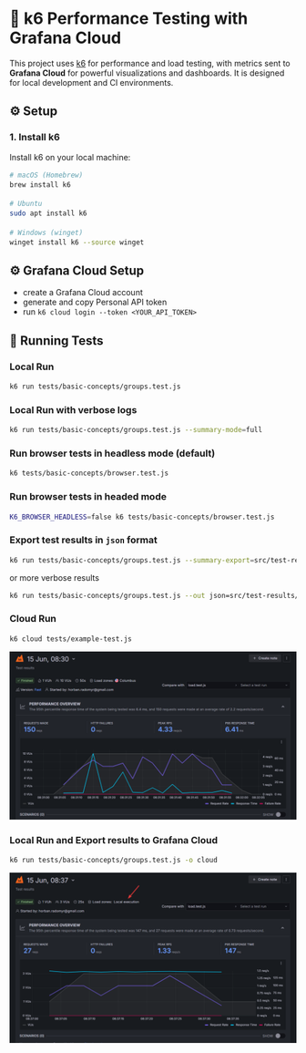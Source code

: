 # 🚀 k6 Performance Testing with Grafana Cloud

This project uses [k6](https://k6.io/) for performance and load testing, with metrics sent to **Grafana Cloud** for powerful visualizations and dashboards. It is designed for local development and CI environments.

## ⚙️ Setup

### 1. Install k6

Install k6 on your local machine:

```bash
# macOS (Homebrew)
brew install k6

# Ubuntu
sudo apt install k6

# Windows (winget)
winget install k6 --source winget

```

## ⚙️ Grafana Cloud Setup

- create a Grafana Cloud account
- generate and copy Personal API token
- run `k6 cloud login --token <YOUR_API_TOKEN>`

## 🧪 Running Tests

### Local Run

```bash
k6 run tests/basic-concepts/groups.test.js
```

### Local Run with verbose logs

```bash
k6 run tests/basic-concepts/groups.test.js --summary-mode=full
```

### Run browser tests in headless mode (default)

```bash
k6 tests/basic-concepts/browser.test.js
```

### Run browser tests in headed mode

```bash
K6_BROWSER_HEADLESS=false k6 tests/basic-concepts/browser.test.js
```

### Export test results in `json` format

```bash
k6 run tests/basic-concepts/groups.test.js --summary-export=src/test-results/results.json
```

or more verbose results

```bash
k6 run tests/basic-concepts/groups.test.js --out json=src/test-results/full_results.json
```

### Cloud Run

```bash
k6 cloud tests/example-test.js
```

![Cloud run results](src/readme-images/cloud-run-results.png)

### Local Run and Export results to Grafana Cloud

```bash
k6 run tests/basic-concepts/groups.test.js -o cloud
```

![Exported results on cloud](src/readme-images/exported-results-on-cloud.png)
